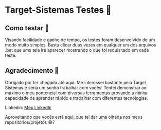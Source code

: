 # Target-Sistemas Testes 🔴

## Como testar 🤔

Visando facilidade e ganho de tempo, os testes foram desenvolvido de um modo muito simples. Basta clicar duas vezes em qualquer um dos arquivos .bat que uma tela irá aparecer mostrando o que foi requisitado em cada teste. 

## Agradecimento 🙂

Obrigado por ter chegado até aqui. Me interessei bastante pela Target Sistemas e seria um sonho trabalhar com vocês! Tentei demonstrar ao máximo o meu pontencial com diversas ferramentas provando a minha capacidade de aprender rápido e trabalhar com diferentes tecnologias.

Linkedin: [Meu LinkedIn](https://www.linkedin.com/in/vinicius-do-nascimento-evangelista-1bb4aa224/)

Aproveitando que vocês está aqui, que tal dar uma olhada nos meus repositórios/projetos 😄?
